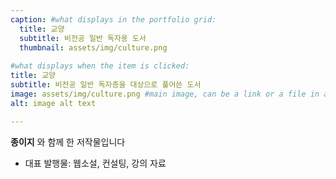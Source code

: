 ```yaml
---
caption: #what displays in the portfolio grid:
  title: 교양
  subtitle: 비전공 일반 독자용 도서
  thumbnail: assets/img/culture.png
  
#what displays when the item is clicked:
title: 교양
subtitle: 비전공 일반 독자층을 대상으로 풀어쓴 도서
image: assets/img/culture.png #main image, can be a link or a file in assets/img/portfolio
alt: image alt text

---
```

**종이지** 와 함께 한 저작물입니다

- 대표 발행물: 웹소설, 컨설팅, 강의 자료
